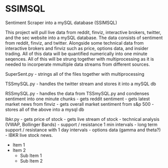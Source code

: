 # SSIMSQL
Sentiment Scraper into a mySQL database (SSIMSQL)

This project will pull live data from reddit, finviz, interactive brokers, 
twitter, and the sec website into a mySQL database. The data consists of
sentiment from reddit, finviz, and twitter. Alongside some technical data 
from interactive brokers and finviz such as price, options data, and insider
trading. All of this data will be quantified numerically into one minute 
seqences. All of this will be strung together with multiprocessing as
it is needed to incorperate mmultiple data streams from different sources.


SuperSent.py - strings all of the files together with multiprocessing

TSSmySQL.py - handles the twitter stream and stores it into a mySQL db

RSSmySQL.py - handles the data from TSSmySQL.py and condenses sentiment into
              one minute chunks
            - gets reddit sentiment
            - gets latest market news from finviz
            - gets overall market sentiment from s&p 500
            - stores all of the above into a mysql db
            
Ibkr.py - gets price of stock
        - gets live stream of stock
        - technical analysis (VWAP, Bollinger Bands)
        - support / resistance 1 min intervals
        - long term support / resistance with 1 day intervals
        - options data (gamma and theta?)
        - IBKR live stock news.

- Item 1
- Item 2
  - Sub Item 1
  - Sub Item 2
